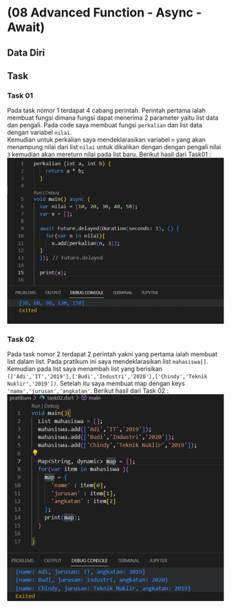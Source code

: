 # (08 Advanced Function - Async - Await)
## Data Diri

## Task 
### Task 01
Pada task nomor 1 terdapat 4 cabang perintah. Perintah pertama ialah membuat fungsi dimana fungsi dapat menerima 2 parameter yaitu list data dan pengali. Pada code saya membuat fungsi ```perkalian``` dan list data dengan variabel ```nilai```. <br>
Kemudian untuk perkalian saya mendeklarasikan variabel ```n``` yang akan menampung nilai dari list ```nilai``` untuk dikalikan dengan dengan pengali nilai ```3``` kemudian akan mereturn nilai pada list baru. Berikut hasil dari Task01 : <br>
![Task01](https://github.com/farischamakay/flutter_Farischa-Makay/blob/main/8_Advanced%20Function%20-%20Async%20Await/screenshots/Task01.jpg?raw=true)<br>

### Task 02
Pada task nomor 2 terdapat 2 perintah yakni yang pertama ialah membuat list dalam list. Pada pratikum ini saya mendeklarasikan list ```mahasiswa[]```. Kemudian pada list saya menambah list yang berisikan ```(['Adi','IT','2019'],['Budi','Industri','2020'],['Chindy','Teknik Nuklir','2019'])```. Setelah itu saya membuat map dengan keys ```'nama','jurusan','angkatan'```. Berikut hasil dari Task 02 : <br>
![Task02](https://github.com/farischamakay/flutter_Farischa-Makay/blob/main/8_Advanced%20Function%20-%20Async%20Await/screenshots/Task02.jpg?raw=true)







